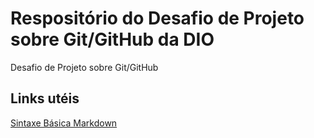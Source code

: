 # Respositório do Desafio de Projeto sobre Git/GitHub da DIO 
Desafio de Projeto sobre Git/GitHub

## Links utéis
[Sintaxe Básica Markdown](https://www.markdownguide.org/)
